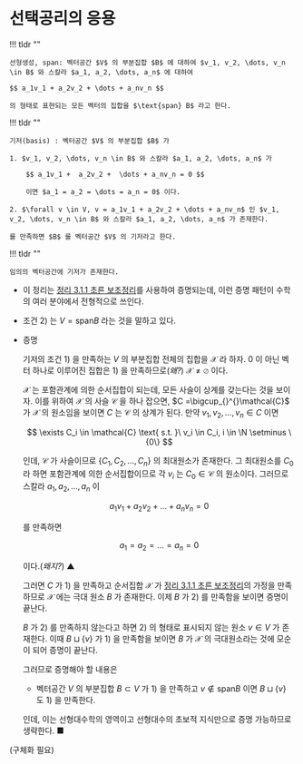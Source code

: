 
# 선택공리의 응용

!!! tldr ""

    선형생성, span: 벡터공간 $V$ 의 부분집합 $B$ 에 대하여 $v_1, v_2, \dots, v_n \in B$ 와 스칼라 $a_1, a_2, \dots, a_n$ 에 대하여 

    $$ a_1v_1 + a_2v_2 + \dots + a_nv_n $$

    의 형태로 표현되는 모든 벡터의 집합을 $\text{span} B$ 라고 한다.

!!! tldr ""

    기저(basis) : 벡터공간 $V$ 의 부분집합 $B$ 가 

    1. $v_1, v_2, \dots, v_n \in B$ 와 스칼라 $a_1, a_2, \dots, a_n$ 가 

        $$ a_1v_1 +  a_2v_2 +  \dots + a_nv_n = 0 $$

        이면 $a_1 = a_2 = \dots = a_n = 0$ 이다.
    
    2. $\forall v \in V, v = a_1v_1 + a_2v_2 + \dots + a_nv_n$ 인 $v_1, v_2, \dots, v_n \in B$ 와 스칼라 $a_1, a_2, \dots, a_n$ 가 존재한다.

    를 만족하면 $B$ 를 벡터공간 $V$ 의 기저라고 한다.

!!! tldr ""

    임의의 벡터공간에 기저가 존재한다. 

- 이 정리는 [정리 3.1.1 초른 보조정리](#8e7118900)를 사용하여 증명되는데, 이런 증명 패턴이 수학의 여러 분야에서 전형적으로 쓰인다.

- 조건 2) 는 $V = \text{span} B$ 라는 것을 말하고 있다. 

- 증명 

    기저의 조건 1) 을 만족하는 $V$ 의 부분집합 전체의 집합을 $\mathcal{X}$ 라 하자. $0$ 이 아닌 벡터 하나로 이루어진 집합은 1) 을 만족하므로(*왜?*) $\mathcal{X} \neq \varnothing$ 이다. 
    
    $\mathcal{X}$ 는 포함관계에 의한 순서집합이 되는데, 모든 사슬이 상계를 갖는다는 것을 보이자. 이를 위하여 $\mathcal{X}$ 의 사슬 $\mathcal{C}$ 을 하나 잡으면, $C =\bigcup_{}^{}\mathcal{C}$ 가 $\mathcal{X}$ 의 원소임을 보이면 $C$ 는 $\mathcal{C}$ 의 상계가 된다. 만약 $v_1, v_2, \dots, v_n \in C$ 이면 

    $$ \exists C_i \in \mathcal{C} \text{ s.t. }\ v_i \in C_i, i \in \N \setminus \{0\} $$

    인데, $\mathcal{C}$ 가 사슬이므로 $\{C_1, C_2, \dots, C_n \}$ 의 최대원소가 존재한다. 그 최대원소를 $C_0$ 라 하면 포함관계에 의한 순서집합이므로 각 $v_i$ 는 $C_0 \in \mathcal{C}$ 의 원소이다. 그러므로 스칼라 $a_1, a_2, \dots, a_n$ 이 

    $$ a_1v_1 +  a_2v_2 +  \dots + a_nv_n = 0 $$

    를 만족하면 

    $$ a_1 = a_2 = \dots = a_n = 0 $$

    이다.(*왜지?*) ▲ 
    
    그러면 $C$ 가 1) 을 만족하고 순서집합 $\mathcal{X}$ 가 [정리 3.1.1 초른 보조정리](#8e7118900)의 가정을 만족하므로 $\mathcal{X}$ 에는 극대 원소 $B$ 가 존재한다. 이제 $B$ 가 2) 를 만족함을 보이면 증명이 끝난다.

    $B$ 가 2) 를 만족하지 않는다고 하면 2) 의 형태로 표시되지 않는 원소 $v  \in V$ 가 존재한다. 이때 $B \sqcup \{v\}$ 가 1) 을 만족함을 보이면 $B$ 가 $\mathcal{X}$ 의 극대원소라는 것에 모순이 되어 증명이 끝난다.

    그러므로 증명해야 할 내용은

    - 벡터공간 $V$ 의 부분집합 $B \subset V$ 가 1) 을 만족하고 $v \not\in \text{span} B$ 이면 $B \sqcup \{v\}$ 도 1) 을 만족한다. 

    인데, 이는 선형대수학의 영역이고 선형대수의 초보적 지식만으로 증명 가능하므로 생략한다. ■ 

(구체화 필요)